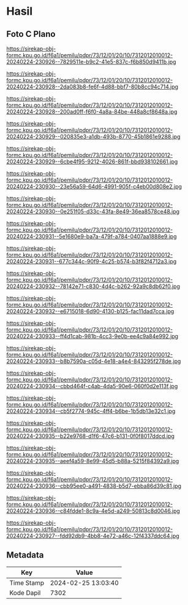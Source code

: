 # Hasil

## Foto C Plano

https://sirekap-obj-formc.kpu.go.id/f6a1/pemilu/pdpr/73/12/01/20/10/7312012010012-20240224-230926--7829511e-b9c2-41e5-837c-f6b850d9411b.jpg

https://sirekap-obj-formc.kpu.go.id/f6a1/pemilu/pdpr/73/12/01/20/10/7312012010012-20240224-230928--2da083b8-fe6f-4d88-bbf7-80b8cc94c714.jpg

https://sirekap-obj-formc.kpu.go.id/f6a1/pemilu/pdpr/73/12/01/20/10/7312012010012-20240224-230928--200ad0ff-f6f0-4a8a-84be-448a8cf8648a.jpg

https://sirekap-obj-formc.kpu.go.id/f6a1/pemilu/pdpr/73/12/01/20/10/7312012010012-20240224-230929--020835e3-a1db-493b-8770-45b1861e9288.jpg

https://sirekap-obj-formc.kpu.go.id/f6a1/pemilu/pdpr/73/12/01/20/10/7312012010012-20240224-230929--6cbe4f95-9212-4026-861f-bbd938102661.jpg

https://sirekap-obj-formc.kpu.go.id/f6a1/pemilu/pdpr/73/12/01/20/10/7312012010012-20240224-230930--23e56a59-64d6-4991-905f-c4eb00d808e2.jpg

https://sirekap-obj-formc.kpu.go.id/f6a1/pemilu/pdpr/73/12/01/20/10/7312012010012-20240224-230930--0e251f05-d33c-43fa-8e49-36ea8578ce48.jpg

https://sirekap-obj-formc.kpu.go.id/f6a1/pemilu/pdpr/73/12/01/20/10/7312012010012-20240224-230931--5e1680e9-ba7a-479f-a784-0407aa1888e9.jpg

https://sirekap-obj-formc.kpu.go.id/f6a1/pemilu/pdpr/73/12/01/20/10/7312012010012-20240224-230931--677c344c-90f9-4c25-b574-b3f82f4712a3.jpg

https://sirekap-obj-formc.kpu.go.id/f6a1/pemilu/pdpr/73/12/01/20/10/7312012010012-20240224-230932--78142e71-c830-4d4c-b262-92a9c8db62f0.jpg

https://sirekap-obj-formc.kpu.go.id/f6a1/pemilu/pdpr/73/12/01/20/10/7312012010012-20240224-230932--e6715018-6d90-4130-b125-fac11dad7cca.jpg

https://sirekap-obj-formc.kpu.go.id/f6a1/pemilu/pdpr/73/12/01/20/10/7312012010012-20240224-230933--ff4d1cab-981b-4cc3-9e0b-ee4c9a84e992.jpg

https://sirekap-obj-formc.kpu.go.id/f6a1/pemilu/pdpr/73/12/01/20/10/7312012010012-20240224-230933--b8b7590a-c05d-4e18-a4e4-843295f278de.jpg

https://sirekap-obj-formc.kpu.go.id/f6a1/pemilu/pdpr/73/12/01/20/10/7312012010012-20240224-230934--cbbd464f-c4ab-4da5-90e6-060f0d2e113f.jpg

https://sirekap-obj-formc.kpu.go.id/f6a1/pemilu/pdpr/73/12/01/20/10/7312012010012-20240224-230934--cb5f2774-945c-4ff4-b6be-1b5db13e32c1.jpg

https://sirekap-obj-formc.kpu.go.id/f6a1/pemilu/pdpr/73/12/01/20/10/7312012010012-20240224-230935--b22e9768-d1f6-47c6-b131-0f0f8017ddcd.jpg

https://sirekap-obj-formc.kpu.go.id/f6a1/pemilu/pdpr/73/12/01/20/10/7312012010012-20240224-230935--aeef4a59-8e99-45d5-b88a-5215f84392a9.jpg

https://sirekap-obj-formc.kpu.go.id/f6a1/pemilu/pdpr/73/12/01/20/10/7312012010012-20240224-230936--cbb95ee0-a491-4838-b5d7-ebba86d39c81.jpg

https://sirekap-obj-formc.kpu.go.id/f6a1/pemilu/pdpr/73/12/01/20/10/7312012010012-20240224-230936--c84fdde1-8c9a-4e5d-a249-50813c8d0046.jpg

https://sirekap-obj-formc.kpu.go.id/f6a1/pemilu/pdpr/73/12/01/20/10/7312012010012-20240224-230927--fdd92db9-4bb8-4e72-a46c-12f4337ddc64.jpg


## Metadata

| Key        | Value               |
| ---------- | ------------------- |
| Time Stamp | 2024-02-25 13:03:40 |
| Kode Dapil | 7302                |



